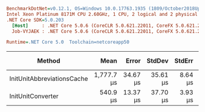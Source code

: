 ``` ini

BenchmarkDotNet=v0.12.1, OS=Windows 10.0.17763.1935 (1809/October2018Update/Redstone5)
Intel Xeon Platinum 8171M CPU 2.60GHz, 1 CPU, 2 logical and 2 physical cores
.NET Core SDK=5.0.203
  [Host]     : .NET Core 5.0.6 (CoreCLR 5.0.621.22011, CoreFX 5.0.621.22011), X64 RyuJIT
  Job-VYJAEK : .NET Core 5.0.6 (CoreCLR 5.0.621.22011, CoreFX 5.0.621.22011), X64 RyuJIT

Runtime=.NET Core 5.0  Toolchain=netcoreapp50  

```
|                     Method |       Mean |    Error |   StdDev |  StdErr |        Min |        Max |     Median |   Gen 0 |   Gen 1 | Gen 2 |  Allocated |
|--------------------------- |-----------:|---------:|---------:|--------:|-----------:|-----------:|-----------:|--------:|--------:|------:|-----------:|
| InitUnitAbbreviationsCache | 1,777.7 μs | 34.67 μs | 35.61 μs | 8.64 μs | 1,707.9 μs | 1,839.0 μs | 1,780.7 μs | 66.4063 | 33.2031 |     - | 1234.65 KB |
|          InitUnitConverter |   540.9 μs | 13.37 μs | 37.70 μs | 3.93 μs |   392.1 μs |   633.9 μs |   536.3 μs |       - |       - |     - |  718.66 KB |
